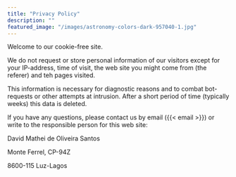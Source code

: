 ```yaml
---
title: "Privacy Policy"
description: ""
featured_image: "/images/astronomy-colors-dark-957040-1.jpg"
---
```


Welcome to our cookie-free site.

We do not request or store personal information of our visitors except for your IP-address, time of visit, the web site you might come from (the referer) and teh pages visited.

This information is necessary for diagnostic reasons and to combat bot-requests or other attempts at intrusion. After a short period of time (typically weeks) this data is deleted.

If you have any questions, please contact us by email ({{< email >}}) or write to the responsible person for this web site:

David Mathei de Oliveira Santos

Monte Ferrel, CP-94Z

8600-115 Luz-Lagos

